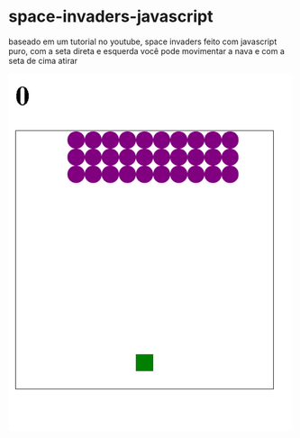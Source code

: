 # space-invaders-javascript

baseado em um tutorial no youtube, space invaders feito com javascript puro, com a seta direta e esquerda você pode movimentar a nava e com a seta de cima atirar

<img src="layout.png"/>

